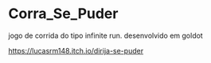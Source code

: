# Corra_Se_Puder
jogo de corrida do tipo infinite run. desenvolvido em goldot

https://lucasrm148.itch.io/dirija-se-puder
